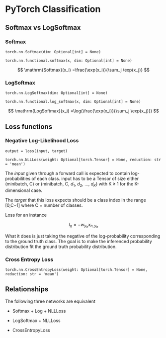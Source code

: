 # PyTorch Classification

## Softmax vs LogSoftmax

### Softmax

`torch.nn.Softmax(dim: Optional[int] = None)`

`torch.nn.functional.softmax(x, dim: Optional[int] = None)`

$$
\mathrm{Softmax}(x_i) =\frac{\exp(x_i)}{\sum_j \exp(x_j)}
$$

### LogSoftmax

`torch.nn.LogSoftmax(dim: Optional[int] = None)`

`torch.nn.functional.log_softmax(x, dim: Optional[int] = None)`

$$
\mathrm{LogSoftmax}(x_i) =\log(\frac{\exp(x_i)}{\sum_j \exp(x_j)})
$$

## Loss functions

### Negative Log-Likelihood Loss

``
output = loss(input, target)
``

`torch.nn.NLLLoss(weight: Optional[torch.Tensor] = None, reduction: str = 'mean')`

The *input* given through a forward call is expected to contain log-probabilities of each class. input has to be a Tensor of size either (minibatch, C) or (minibatch, C, $d_1$, $d_2$, ..., $d_K$) with K ≥ 1 for the K-dimensional case.

The *target* that this loss expects should be a class index in the range [0,C−1] where C = number of classes.

Loss for an instance

$$ l_n = - w_{y_n} x_{n,y_n} $$

What it does is just taking the negative of the log-probability corresponding to the ground truth class. The goal is to make the inferenced probability distribution fit the ground truth probability distribution.

### Cross Entropy Loss

`torch.nn.CrossEntropyLoss(weight: Optional[torch.Tensor] = None, reduction: str = 'mean')`

## Relationships

The following three networks are equivalent

* Softmax + Log + NLLLoss

* LogSoftmax + NLLLoss

* CrossEntropyLoss
